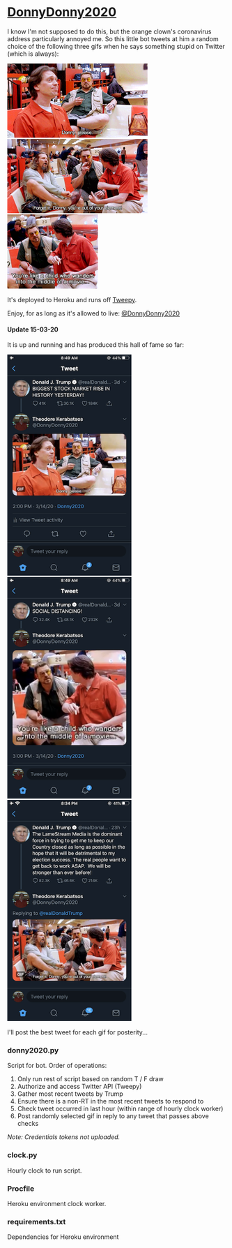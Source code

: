 # <a href="https://twitter.com/DonnyDonny2020">DonnyDonny2020</a>

I know I'm not supposed to do this, but the orange clown's coronavirus address particularly annoyed me. So this little bot  tweets at him a random choice of the following three gifs when he says something stupid on Twitter (which is always):

<img src="https://github.com/jbachlombardo/donny2020/blob/master/gifs/please.gif" height=170> <img src="https://github.com/jbachlombardo/donny2020/blob/master/gifs/out_of_element.gif" height=170> <img src="https://github.com/jbachlombardo/donny2020/blob/master/gifs/child.gif" height=170>

It's deployed to Heroku and runs off <a href="http://docs.tweepy.org/en/latest/">Tweepy</a>.

Enjoy, for as long as it's allowed to live: <a href="https://twitter.com/DonnyDonny2020/with_replies">@DonnyDonny2020</a>

#### Update 15-03-20

It is up and running and has produced this hall of fame so far:

<a href="https://twitter.com/DonnyDonny2020/status/1238812133443452933"><img src="https://github.com/jbachlombardo/donny2020/blob/master/Results/IMG_0598.PNG" width="285" alt="result1_140320"></a> <a href="https://twitter.com/DonnyDonny2020/status/1238827222716289024"><img src="https://github.com/jbachlombardo/donny2020/blob/master/Results/IMG_0597.PNG" width="285" alt="result2_140320"></a> <a href="https://twitter.com/DonnyDonny2020/status/1242919187112222721"><img src="https://github.com/jbachlombardo/donny2020/blob/master/Results/IMG_0646.PNG" width="285" alt="result3_180320"></a>

I'll post the best tweet for each gif for posterity...

### donny2020.py

Script for bot. Order of operations:
1. Only run rest of script based on random T / F draw
1. Authorize and access Twitter API (Tweepy)
1. Gather most recent tweets by Trump
1. Ensure there is a non-RT in the most recent tweets to respond to
1. Check tweet occurred in last hour (within range of hourly clock worker)
1. Post randomly selected gif in reply to any tweet that passes above checks

*Note: Credentials tokens not uploaded.*

### clock.py

Hourly clock to run script.

### Procfile

Heroku environment clock worker.

### requirements.txt

Dependencies for Heroku environment
